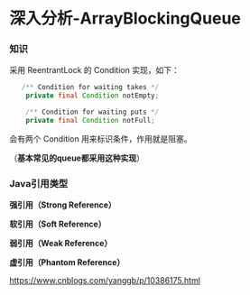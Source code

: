# 深入分析-ArrayBlockingQueue



### 知识

采用 ReentrantLock 的  Condition 实现，如下：

```java
   /** Condition for waiting takes */
    private final Condition notEmpty;

    /** Condition for waiting puts */
    private final Condition notFull;
```

会有两个 Condition 用来标识条件，作用就是阻塞。



（**基本常见的queue都采用这种实现**）







### Java引用类型



**强引用（Strong Reference）**



**软引用（Soft Reference）**



**弱引用（Weak Reference）**



**虚引用（Phantom Reference）**



https://www.cnblogs.com/yanggb/p/10386175.html











